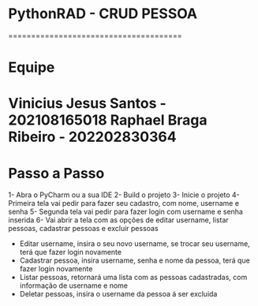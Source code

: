 # PythonRAD - CRUD PESSOA
======================================
# Equipe
Vinicius Jesus Santos - 202108165018
Raphael Braga Ribeiro - 202202830364
======================================
# Passo a Passo
1- Abra o PyCharm ou a sua IDE
2- Build o projeto
3- Inicie o projeto
4- Primeira tela vai pedir para fazer seu cadastro, com nome, username e senha
5- Segunda tela vai pedir para fazer login com username e senha inserida
6- Vai abrir a tela com as opções de editar username, listar pessoas, cadastrar pessoas e excluir pessoas
  - Editar username, insira o seu novo username, se trocar seu username, terá que fazer login novamente
  - Cadastrar pessoa, insira username, senha e nome da pessoa, terá que fazer login novamente
  - Listar pessoas, retornará uma lista com as pessoas cadastradas, com informação de username e nome
  - Deletar pessoas, insira o username da pessoa á ser excluida
